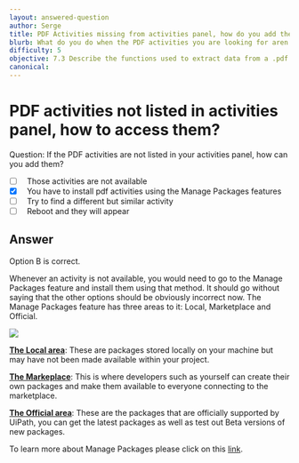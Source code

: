 ```yaml
---
layout: answered-question
author: Serge
title: PDF Activities missing from activities panel, how do you add them?
blurb: What do you do when the PDF activities you are looking for aren't listed in the activities panel?
difficulty: 5
objective: 7.3 Describe the functions used to extract data from a .pdf file; for example, using OCR
canonical: 
---
```


<h1>PDF activities not listed in activities panel, how to access them?</h1>

Question:  If the PDF activities are not listed in your activities panel, how can you add them?

 - [ ] &nbsp;  Those activities are not available
 - [X] &nbsp;  You have to install pdf activities using the Manage Packages features
 - [ ] &nbsp;  Try to find a different but similar activity
 - [ ] &nbsp;  Reboot and they will appear

## Answer

Option B is correct.

Whenever an activity is not available, you would need to go to the Manage Packages feature and install them using that method. It should go without saying that the other options should be obviously incorrect now.
The Manage Packages feature has three areas to it: Local, Marketplace and Official.

<img src="https://github.com/uipath-certification/uipath-certification.github.io/blob/master/assets/Managepackages.jpg"/>

<b><u>The Local area</u></b>: These are packages stored locally on your machine but may have not been made available within your project.

<b><u>The Markeplace</u></b>: This is where developers such as yourself can create their own packages and make them available to everyone connecting to the marketplace.

<b><u>The Official area</u></b>: These are the packages that are officially supported by UiPath, you can get the latest packages as well as test out Beta versions of new packages.

To learn more about Manage Packages please click on this <a href="https://docs.uipath.com/studio/docs/managing-activities-packages">link</a>.
